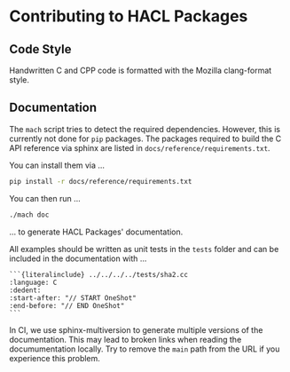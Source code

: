 # Contributing to HACL Packages

## Code Style

Handwritten C and CPP code is formatted with the Mozilla clang-format style.

## Documentation

The `mach` script tries to detect the required dependencies.
However, this is currently not done for `pip` packages.
The packages required to build the C API reference via sphinx are listed in `docs/reference/requirements.txt`.

You can install them via ...

```sh
pip install -r docs/reference/requirements.txt
```

You can then run ...

```sh
./mach doc
```

... to generate HACL Packages' documentation.

All examples should be written as unit tests in the `tests` folder and can be included in the documentation with ...

	```{literalinclude} ../../../../tests/sha2.cc
	:language: C
	:dedent:
	:start-after: "// START OneShot"
	:end-before: "// END OneShot"
	```
In CI, we use sphinx-multiversion to generate multiple versions of the documentation.
This may lead to broken links when reading the documumentation locally.
Try to remove the `main` path from the URL if you experience this problem.
